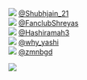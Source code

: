 
 ![](http://pbs.twimg.com/profile_images/1370456406797656065/msIL_LtU_normal.jpg) [@Shubhjain_21](https://twitter.com/Shubhjain_21)<br>![](http://pbs.twimg.com/profile_images/1388770269209128962/9pHpWrlu_normal.jpg) [@FanclubShreyas](https://twitter.com/FanclubShreyas)<br>![](http://pbs.twimg.com/profile_images/1375749362924552195/lvAO2p4F_normal.jpg) [@Hashiramah3](https://twitter.com/Hashiramah3)<br>![](http://pbs.twimg.com/profile_images/1388098610462560262/TXqIoPOW_normal.jpg) [@why_yashi](https://twitter.com/why_yashi)<br>![](http://pbs.twimg.com/profile_images/1314664690254000129/cnQyDIOJ_normal.jpg) [@zmnbgd](https://twitter.com/zmnbgd)<br> 

![](https://visitor-badge.laobi.icu/badge?page_id=ponder)

